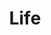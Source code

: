 ---
title: "Life"
layout: category
permalink: /categories/life/
author_profile: true
taxonomy: life
sidebar:
    nav: "categories"
---